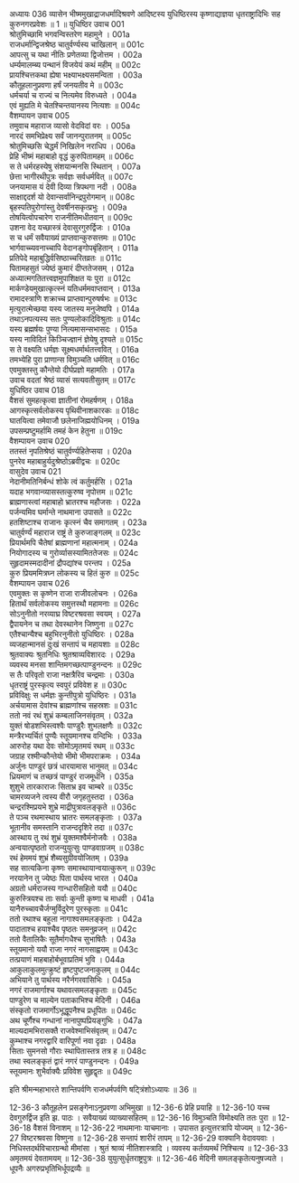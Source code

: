 अध्यायः 036
व्यासेन भीष्ममुखाद्राजधर्मादिश्रवणे आदिष्टस्य युधिष्ठिरस्य कृष्णाद्याज्ञया धृतराष्ट्रादिभिः सह कुरुनगरप्रवेशः ॥ 1 ॥
युधिष्ठिर उवाच 	001  
श्रोतुमिच्छामि भगवन्विस्तरेण महामुने ।	001a  
राजधर्मान्द्विजश्रेष्ठ चातुर्वर्ण्यस्य चाखिलान् ॥	001c  
आपत्सु च यथा नीतिः प्रणेतव्या द्विजोत्तम ।	002a  
धर्म्यमालम्ब्य पन्थानं विजयेयं कथं महीम् ॥	002c  
प्रायश्चित्तकथा ह्येषा भक्ष्याभक्ष्यसमन्विता ।	003a  
कौतूहलानुप्रवणा हर्षं जनयतीव मे ॥	003c  
धर्मचर्या च राज्यं च नित्यमेव विरुध्यते ।	004a  
एवं मुह्यति मे चेतश्चिन्तयानस्य नित्यशः ॥	004c  
वैशम्पायन उवाच 	005  
तमुवाच महाराज व्यासो वेदविदां वरः ।	005a  
नारदं समभिप्रेक्ष्य सर्वं जानन्पुरातनम् ॥	005c  
श्रोतुमिच्छसि चेद्धर्मं निखिलेन नराधिप ।	006a  
प्रेहि भीष्मं महाबाहो वृद्धं कुरुपितामहम् ॥	006c  
स ते धर्मरहस्येषु संशयान्मनसि स्थितान् ।	007a  
छेत्ता भागीरथीपुत्रः सर्वज्ञः सर्वधर्मवित् ॥	007c  
जनयामास यं देवी दिव्या त्रिपथगा नदी ।	008a  
साक्षाद्ददर्श यो देवान्सर्वानिन्द्रपुरोगमान् ॥	008c  
बृहस्पतिपुरोगांस्तु देवर्षीनसकृत्प्रभुः ।	009a  
तोषयित्वोपचारेण राजनीतिमधीतवान् ॥	009c  
उशना वेद यच्छास्त्रं देवासुरगुरुर्द्विजः ।	010a  
स च धर्मं सवैयाख्यं प्राप्तवान्कुरुसत्तमः ॥	010c  
भार्गवाच्च्यवनाच्चापि वेदानङ्गोपबृंहितान् ।	011a  
प्रतिपेदे महाबुद्धिर्वसिष्ठाच्चरितव्रतः ॥	011c  
पितामहसुतं ज्येष्ठं कुमारं दीप्ततेजसम् ।	012a  
अध्यात्मगतितत्त्वज्ञमुपाशिक्षत यः पुरा ॥	012c  
मार्कण्डेयमुखात्कृत्स्नं यतिधर्ममवाप्तवान् ।	013a  
रामादस्त्राणि शक्राच्च प्राप्तवान्पुरुषर्षभः ॥	013c  
मृत्युरात्मेच्छया यस्य जातस्य मनुजेष्वपि ।	014a  
तथाऽनपत्यस्य सतः पुण्यलोकादिविश्रुताः ॥	014c  
यस्य ब्रह्मर्षयः पुण्या नित्यमासन्सभासदः ।	015a  
यस्य नाविदितं किञ्चिज्ज्ञानं ज्ञेयेषु दृश्यते ॥	015c  
स ते वक्ष्यति धर्मज्ञः सूक्ष्मधर्मार्थतत्त्ववित् ।	016a  
तमभ्येहि पुरा प्राणान्स विमुञ्चति धर्मवित् ॥	016c  
एवमुक्तस्तु कौन्तेयो दीर्घप्रज्ञो महामतिः ।	017a  
उवाच वदतां श्रेष्ठं व्यासं सत्यवतीसुतम् ॥	017c  
युधिष्ठिर उवाच 	018  
वैशसं सुमहत्कृत्वा ज्ञातीनां रोमहर्षणम् ।	018a  
आगस्कृत्सर्वलोकस्य पृथिवीनाशकारकः ॥	018c  
घातयित्वा तमेवाजौ छलेनाजिह्मयोधिनम् ।	019a  
उपसम्प्रष्टुमर्हामि तमहं केन हेतुना ॥	019c  
वैशम्पायन उवाच 	020  
ततस्तं नृपतिश्रेष्ठं चातुर्वर्ण्यहितेप्सया ।	020a  
पुनरेव महाबाहुर्यदुश्रेष्ठोऽब्रवीद्वचः ॥	020c  
वासुदेव उवाच 	021  
नेदानीमतिनिर्बन्धं शोके त्वं कर्तुमर्हसि ।	021a  
यदाह भगवान्व्यासस्तत्कुरुष्व नृपोत्तम ॥	021c  
ब्राह्मणास्त्वां महाबाहो भ्रातरश्च महौजसः ।	022a  
पर्जन्यमिव घर्मान्ते नाथमाना उपासते ॥	022c  
हतशिष्टाश्च राजानः कृत्स्नं चैव समागतम् ।	023a  
चातुर्वर्ण्यं महाराज राष्ट्रं ते कुरुजाङ्गलम् ॥	023c  
प्रियार्थमपि चैतेषां ब्राह्मणानां महात्मनाम् ।	024a  
नियोगादस्य च गुरोर्व्यासस्यामिततेजसः ॥	024c  
सुहृदामस्मदादीनां द्रौपद्यांश्च परन्तप ।	025a  
कुरु प्रियममित्रघ्न लोकस्य च हितं कुरु ॥	025c  
वैशम्पायन उवाच 	026  
एवमुक्तः स कृष्णेन राजा राजीवलोचनः ।	026a  
हितार्थं सर्वलोकस्य समुत्तस्थौ महामनाः ॥	026c  
सोऽनुनीतो नरव्याघ्र विष्टरश्रवसा स्वयम् ।	027a  
द्वैपायनेन च तथा देवस्थानेन जिष्णुना ॥	027c  
एतैश्चान्यैश्च बहुभिरनुनीतो युधिष्ठिरः ।	028a  
व्यजहान्मानसं दुःखं सन्तापं च महायशाः ॥	028c  
श्रुतवाक्यः श्रुतनिधिः श्रुतश्राव्यविशारदः ।	029a  
व्यवस्य मनसा शान्तिमगच्छत्पाण्डुनन्दनः ॥	029c  
स तैः परिवृतो राजा नक्षत्रैरिव चन्द्रमाः ।	030a  
धृतराष्ट्रं पुरस्कृत्य स्वपुरं प्रविवेश ह ॥	030c  
प्रविविक्षुः स धर्मज्ञः कुन्तीपुत्रो युधिष्ठिरः ।	031a  
अर्चयामास देवांश्च ब्राह्मणांश्च सहस्रशः ॥	031c  
ततो नवं रथं शुभ्रं कम्बलाजिनसंवृतम् ।	032a  
युक्तं षोडशभिस्त्वश्वैः पाण्डुरैः शुभलक्षणैः ॥	032c  
मन्त्रैरभ्यर्चितं पुण्यैः स्तूयमानश्च वन्दिभिः ।	033a  
आरुरोह यथा देवः सोमोऽमृतमयं रथम् ॥	033c  
जग्राह रश्मीन्कौन्तेयो भीमो भीमपराक्रमः ।	034a  
अर्जुनः पाण्डुरं छत्रं धारयामास भानुमत् ॥	034c  
ध्रियमाणं च तच्छत्रं पाण्डुरं राजमूर्धनि ।	035a  
शुशुभे तारकाराजः सिताभ्र इव चाम्बरे ॥	035c  
चामरव्यजने त्वस्य वीरौ जगृहतुस्तदा ।	036a  
चन्द्ररश्मिप्रयभे शुभ्रे माद्रीपुत्रावलङ्कृते ॥	036c  
ते पञ्च रथमास्थाय भ्रातरः समलङ्कृताः ।	037a  
भूतानीव समस्तानि राजन्ददृशिरे तदा ॥	037c  
आस्थाय तु रथं शुभ्रं युक्तमश्वैर्मनोजवैः ।	038a  
अन्वयात्पृष्ठतो राजन्युयुत्सुः पाण्डवाग्रजम् ॥	038c  
रथं हेममयं शुभ्रं शैब्यसुग्रीवयोजितम् ।	039a  
सह सात्यकिना कृष्णः समास्थायान्वयात्कुरून् ॥	039c  
नरयानेन तु ज्येष्ठः पिता पार्थस्य भारत ।	040a  
अग्रतो धर्मराजस्य गान्धारीसहितो ययौ ॥	040c  
कुरुस्त्रियश्च ताः सर्वाः कुन्ती कृष्णा च माधवी ।	041a  
यानैरुच्चावचैर्जग्मुर्विदुरेण पुरस्कृताः ॥	041c  
ततो रथाश्च बहुला नागाश्वसमलङ्कृताः ।	042a  
पादाताश्च हयाश्चैव पृष्ठतः समनुव्रजन् ॥	042c  
ततो वैतालिकैः सूतैर्मागधैश्च सुभाषितैः ।	043a  
स्तूयमानो ययौ राजा नगरं नागसाह्वयम् ॥	043c  
तत्प्रयाणं माहबाहोर्बभूवाप्रतिमं भुवि ।	044a  
आकुलाकुलमुत्क्रुष्टं हृष्टपुष्टजनाकुलम् ॥	044c  
अभियाने तु पार्थस्य नरैर्नगरवासिभिः ।	045a  
नगरं राजमार्गाश्च यथावत्समलङ्कृताः ॥	045c  
पाण्डुरेण च माल्येन पताकाभिश्च मेदिनी ।	046a  
संस्कृतो राजमार्गोऽभूद्धूपनैश्च प्रधूपितः ॥	046c  
अथ चूर्णैश्च गन्धानां नानापुष्पप्रियङ्गुभिः ।	047a  
माल्यदामभिरासक्तै राजवेश्माभिसंवृतम् ॥	047c  
कुम्भाश्च नगरद्वारि वारिपूर्णा नवा दृढाः ।	048a  
सिताः सुमनसो गौराः स्थापितास्तत्र तत्र ह ॥	048c  
तथा स्वलङ्कृतं द्वारं नगरं पाण्डुनन्दनः ।	049a  
स्तूयमानः शुभैर्वाक्यैः प्रविवेश सुहृद्वृतः ॥ 	049c  

इति श्रीमन्महाभारते शान्तिपर्वणि राजधर्मपर्वणि षट्त्रिंशोऽध्यायः ॥ 36 ॥

12-36-3 कौतूहलेन प्रसङ्गेनाऽनुप्रवणा अभिमुखा ॥ 12-36-6 प्रेहि प्रयाहि ॥ 12-36-10 यच्च देवगुरुर्द्विज इति झ. पाठः । सवैयाख्यं व्याख्यासहितम् ॥ 12-36-16 विमुञ्चति विमोक्ष्यति ततः पुरा ॥ 12-36-18 वैशसं विनाशम् ॥ 12-36-22 नाथमानाः याचमानाः । उपासत इत्युत्तरत्रापि योज्यम् ॥ 12-36-27 विष्टरश्रवसा विष्णुना ॥ 12-36-28 सन्तापं शारीरं तापम् ॥ 12-36-29 वाक्यानि वेदावयवाः । निधिस्तदर्थविचारग्रन्थो मीमांसा । श्रुतं श्राव्यं नीतिशास्त्रादि । व्यवस्य कर्तव्यमर्थं निश्चित्य ॥ 12-36-33 अमृतमयं देवतामयम् ॥ 12-36-38 युयुत्सुर्धृतराष्ट्रपुत्रः ॥ 12-36-46 मेदिनी समलङ्कृतेत्यनुषज्यते । धूपनैः अगरुप्रभृतिभिर्धूपद्रव्यैः ॥
